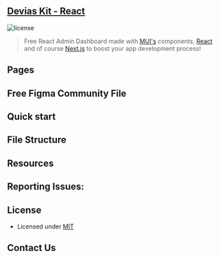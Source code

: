 ## [Devias Kit - React](https://material-kit-react.devias.io/)

![license](https://img.shields.io/badge/license-MIT-blue.svg)

> Free React Admin Dashboard made with [MUI's](https://mui.com) components, [React](https://reactjs.org) and of course [Next.js](https://github.com/vercel/next.js) to boost your app development process!

## Pages 


## Free Figma Community File



## Quick start


## File Structure

## Resources


## Reporting Issues:


## License

- Licensed under [MIT](https://github.com/devias-io/material-kit-react/blob/main/LICENSE.md)

## Contact Us

